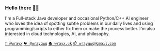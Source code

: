 <!--
**wrayx/wrayx** is a ✨ _special_ ✨ repository because its `README.md` (this file) appears on your GitHub profile.

Here are some ideas to get you started:

- 🔭 I’m currently working on ...
- 🌱 I’m currently learning ...
- 👯 I’m looking to collaborate on ...
- 🤔 I’m looking for help with ...
- 💬 Ask me about ...
- 📫 How to reach me: ...
- 😄 Pronouns: ...
- ⚡ Fun fact: ...
-->


### Hello there 👋🏻

I'm a Full-stack Java developer and occasional Python/C++ AI engineer who loves the idea of spotting subtle problems in our daily lives and using programming/scripts to either fix them or make the process better. I'm also interested in cloud technologies, AI, and philosophy.</br>


[`🔗 @wrayx`](https://linkedin.com/in/wrayx)
[`🐦 @wrayqwq`](https://twitter.com/wrayqwq)
[`🏠 wrayx.uk`](https://wrayx.uk/)
[`📫 wrayqwq@gmail.com`](mailto:wrayqwq@gmail.com)
